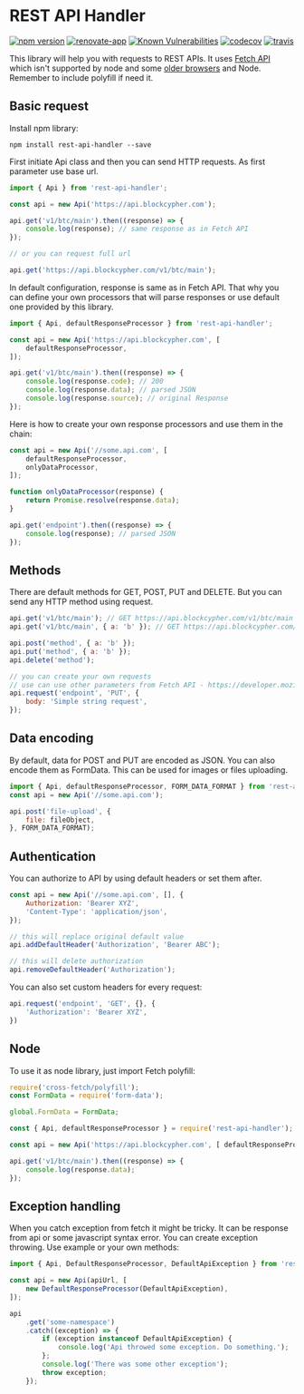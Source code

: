 # REST API Handler

[![npm version](https://badge.fury.io/js/rest-api-handler.svg)](https://badge.fury.io/js/rest-api-handler)
[![renovate-app](https://img.shields.io/badge/renovate-app-blue.svg)](https://renovateapp.com/) 
[![Known Vulnerabilities](https://snyk.io/test/github/fabulator/rest-api-handler/badge.svg)](https://snyk.io/test/github/fabulator/rest-api-handler)
[![codecov](https://codecov.io/gh/fabulator/rest-api-handler/branch/master/graph/badge.svg)](https://codecov.io/gh/fabulator/rest-api-handler) 
[![travis](https://travis-ci.org/fabulator/rest-api-handler.svg?branch=master)](https://travis-ci.org/fabulator/rest-api-handler)

This library will help you with requests to REST APIs. It uses [Fetch API](https://developer.mozilla.org/en-US/docs/Web/API/Fetch_API) which isn't supported by node and some [older browsers](https://caniuse.com/#feat=fetch) and Node. Remember to include polyfill if need it.

## Basic request

Install npm library:

```node
npm install rest-api-handler --save
```

First initiate Api class and then you can send HTTP requests. As first parameter use base url.

```javascript
import { Api } from 'rest-api-handler';

const api = new Api('https://api.blockcypher.com');

api.get('v1/btc/main').then((response) => {
    console.log(response); // same response as in Fetch API
});

// or you can request full url

api.get('https://api.blockcypher.com/v1/btc/main');

```

In default configuration, response is same as in Fetch API. That why you can define your own processors that will parse responses or use default one provided by this library.

```javascript
import { Api, defaultResponseProcessor } from 'rest-api-handler';

const api = new Api('https://api.blockcypher.com', [
    defaultResponseProcessor,
]);

api.get('v1/btc/main').then((response) => {
    console.log(response.code); // 200
    console.log(response.data); // parsed JSON
    console.log(response.source); // original Response
});

```

Here is how to create your own response processors and use them in the chain:

```javascript
const api = new Api('//some.api.com', [
    defaultResponseProcessor,
    onlyDataProcessor,
]);

function onlyDataProcessor(response) {
    return Promise.resolve(response.data);
}

api.get('endpoint').then((response) => {
    console.log(response); // parsed JSON
});

```

## Methods

There are default methods for GET, POST, PUT and DELETE. But you can send any HTTP method using request.

```javascript
api.get('v1/btc/main'); // GET https://api.blockcypher.com/v1/btc/main
api.get('v1/btc/main', { a: 'b' }); // GET https://api.blockcypher.com/v1/btc/main?a=b

api.post('method', { a: 'b' });
api.put('method', { a: 'b' });
api.delete('method');

// you can create your own requests
// use can use other parameters from Fetch API - https://developer.mozilla.org/en-US/docs/Web/API/Request
api.request('endpoint', 'PUT', {
    body: 'Simple string request',
});
```

## Data encoding

By default, data for POST and PUT are encoded as JSON. You can also encode them as FormData. This can be used for images or files uploading.

```javascript
import { Api, defaultResponseProcessor, FORM_DATA_FORMAT } from 'rest-api-handler';
const api = new Api('//some.api.com');

api.post('file-upload', {
    file: fileObject,
}, FORM_DATA_FORMAT);

```

## Authentication

You can authorize to API by using default headers or set them after.

```javascript
const api = new Api('//some.api.com', [], {
    Authorization: 'Bearer XYZ',
    'Content-Type': 'application/json',
});

// this will replace original default value
api.addDefaultHeader('Authorization', 'Bearer ABC');

// this will delete authorization
api.removeDefaultHeader('Authorization');
```

You can also set custom headers for every request:

```javascript
api.request('endpoint', 'GET', {}, {
    'Authorization': 'Bearer XYZ',
})
```

## Node

To use it as node library, just import Fetch polyfill:

```javascript
require('cross-fetch/polyfill');
const FormData = require('form-data');

global.FormData = FormData;

const { Api, defaultResponseProcessor } = require('rest-api-handler');

const api = new Api('https://api.blockcypher.com', [ defaultResponseProcessor ]);

api.get('v1/btc/main').then((response) => {
    console.log(response.data);
});
```

## Exception handling

When you catch exception from fetch it might be tricky. It can be response from api or some javascript syntax error. You can create exception throwing. Use example or your own methods:

```javascript
import { Api, DefaultResponseProcessor, DefaultApiException } from 'rest-api-handler';

const api = new Api(apiUrl, [
    new DefaultResponseProcessor(DefaultApiException),
]);

api
    .get('some-namespace')
    .catch((exception) => {
        if (exception instanceof DefaultApiException) {
            console.log('Api throwed some exception. Do something.');
        };
        console.log('There was some other exception');
        throw exception;
    });
```
